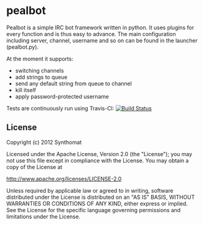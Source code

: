 # pealbot
Pealbot is a simple IRC bot framework written in python. It uses plugins for every function and is thus easy to advance.
The main configuration including server, channel, username and so on can be found in the launcher (pealbot.py).

At the moment it supports:
- switching channels
- add strings to queue
- send any default string from queue to channel
- kill itself
- apply password-protected username

Tests are continuously run using Travis-CI:
[![Build Status](https://travis-ci.org/synthomat/pealbot.png)](https://travis-ci.org/synthomat/pealbot)

## License
Copyright (c) 2012 Synthomat

Licensed under the Apache License, Version 2.0 (the "License");
you may not use this file except in compliance with the License.
You may obtain a copy of the License at  

   http://www.apache.org/licenses/LICENSE-2.0

Unless required by applicable law or agreed to in writing, software
distributed under the License is distributed on an "AS IS" BASIS,
WITHOUT WARRANTIES OR CONDITIONS OF ANY KIND, either express or implied.
See the License for the specific language governing permissions and
limitations under the License.
